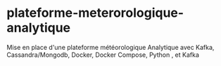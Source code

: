 # plateforme-meterorologique-analytique
Mise en place d'une plateforme météorologique Analytique avec Kafka, Cassandra/Mongodb, Docker,  Docker Compose, Python , et Kafka
